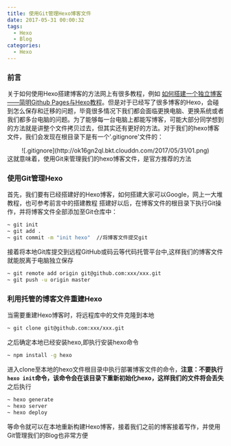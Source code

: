 ```yaml
---
title: 使用Git管理Hexo博客文件
date: 2017-05-31 00:00:32
tags:
  - Hexo
  - Blog
categories:
  - Hexo
---
```


### 前言

关于如何使用Hexo搭建博客的方法网上有很多教程，例如 [如何搭建一个独立博客——简明Github Pages与Hexo教程](http://www.jianshu.com/p/05289a4bc8b2)。但是对于已经写了很多博客的Hexo，会碰到怎么保存和迁移的问题，毕竟很多情况下我们都会面临更换电脑、更换系统或者我们都多台电脑的问题。为了能够每一台电脑上都能写博客，可能大部分同学想到的方法就是讲整个文件拷贝过去，但其实还有更好的方法。对于我们的hexo博客文件，我们会发现在根目录下是有一个'.gitignore'文件的：  
<div align=center>![.gitignore](http://ok16gn2ql.bkt.clouddn.com/2017/05/31/01.png)</div>
这就意味着，使用Git来管理我们的hexo博客文件，是官方推荐的方法  

<!--more-->
### 使用Git管理Hexo

首先，我们要有已经搭建好的Hexo博客，如何搭建大家可以Google，网上一大堆教程，也可参考前言中的搭建教程
搭建好以后，在博客文件的根目录下执行Git操作，并将博客文件全部添加至Git仓库中：

``` bash
~ git init
~ git add .
~ git commit -m "init hexo"  //将博客文件提交git
```
接着将本地Git库提交到远程GitHub或码云等代码托管平台中,这样我们的博客文件就能脱离于电脑独立保存

``` bash
~ git remote add origin git@github.com:xxx/xxx.git
~ git push -u origin master
```

### 利用托管的博客文件重建Hexo

当需要重建Hexo博客时，将远程库中的文件克隆到本地

``` bash
~ git clone git@github.com:xxx/xxx.git
```
之后确定本地已经安装hexo,即执行安装hexo命令
``` bash
~ npm install -g hexo
```
进入clone至本地的hexo文件根目录中执行部署博客文件的命令，**注意：不要执行`hexo init`命令，该命令会在该目录下重新初始化hexo，这样我们的文件将会丢失**
之后执行
``` bash
~ hexo generate
~ hexo server
~ hexo deploy
```
等命令就可以在本地重新构建Hexo博客，接着我们之前的博客接着写作，并使用Git管理我们的Blog也非常方便
